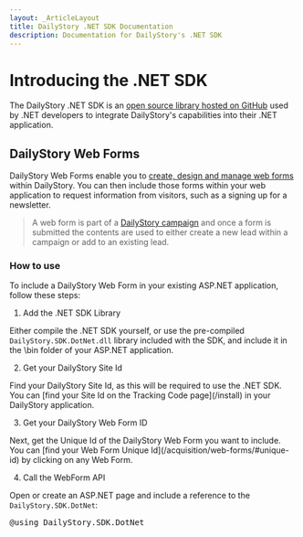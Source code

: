 ```yaml
---
layout: _ArticleLayout
title: DailyStory .NET SDK Documentation
description: Documentation for DailyStory's .NET SDK
---
```

# Introducing the .NET SDK
The DailyStory .NET SDK is an [open source library hosted on GitHub](https://github.com/dailystory/SDKs/tree/master/DotNet) used by .NET developers to integrate DailyStory's capabilities into their .NET application.

## DailyStory Web Forms
DailyStory Web Forms enable you to [create, design and manage web forms](/acquisition/web-forms/) within DailyStory. You can then include those forms within your web application to request information from visitors, such as a signing up for a newsletter. 

> A web form is part of a [DailyStory campaign](/campaigns/) and once a form is submitted the contents are used to either create a new lead within a campaign or add to an existing lead.

### How to use
To include a DailyStory Web Form in your existing ASP.NET application, follow these steps:
	
<ol class="step"><li value="1">Add the .NET SDK Library</li></ol>
Either compile the .NET SDK yourself, or use the pre-compiled <code>DailyStory.SDK.DotNet.dll</code> library included with the SDK, and include it in the \bin folder of your ASP.NET application.

<ol class="step"><li value="2">Get your DailyStory Site Id</li></ol>
Find your DailyStory Site Id, as this will be required to use the .NET SDK. You can [find your Site Id on the Tracking Code page](/install) in your DailyStory application.

<ol class="step"><li value="3">Get your DailyStory Web Form ID</li></ol>
Next, get the Unique Id of the DailyStory Web Form you want to include. You can [find your Web Form Unique Id](/acquisition/web-forms/#unique-id) by clicking on any Web Form.

<ol class="step"><li value="4">Call the WebForm API</li></ol>
Open or create an ASP.NET page and include a reference to the <code>DailyStory.SDK.DotNet</code>:
	
<pre class="brush: csharp">
@using DailyStory.SDK.DotNet
</pre>


